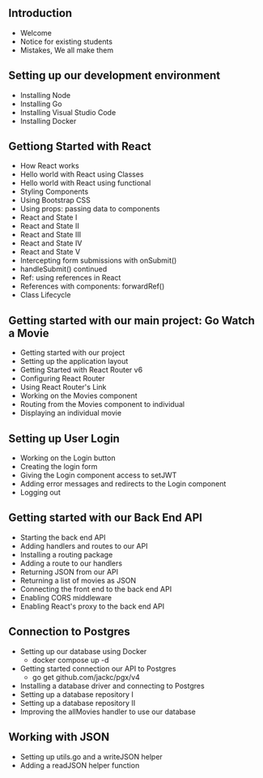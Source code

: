 ## Introduction
  - Welcome
  - Notice for existing students
  - Mistakes, We all make them
## Setting up our development environment
  - Installing Node
  - Installing Go
  - Installing Visual Studio Code
  - Installing Docker
## Gettiong Started with React
  - How React works
  - Hello world with React using Classes
  - Hello world with React using functional
  - Styling Components
  - Using Bootstrap CSS
  - Using props: passing data to components
  - React and State I
  - React and State II
  - React and State III
  - React and State IV
  - React and State V
  - Intercepting form submissions with onSubmit()
  - handleSubmit() continued
  - Ref: using references in React
  - References with components: forwardRef()
  - Class Lifecycle
## Getting started with our main project: Go Watch a Movie
  - Getting started with our project
  - Setting up the application layout
  - Getting Started with React Router v6
  - Configuring React Router
  - Using React Router's Link
  - Working on the Movies component
  - Routing from the Movies component to individual
  - Displaying an individual movie
## Setting up User Login
  - Working on the Login button
  - Creating the login form
  - Giving the Login component access to setJWT
  - Adding error messages and redirects to the Login component
  - Logging out
## Getting started with our Back End API
  - Starting the back end API
  - Adding handlers and routes to our API
  - Installing a routing package
  - Adding a route to our handlers
  - Returning JSON from our API
  - Returning a list of movies as JSON
  - Connecting the front end to the back end API
  - Enabling CORS middleware
  - Enabling React's proxy to the back end API
## Connection to Postgres
  - Setting up our database using Docker
    - docker compose up -d
  - Getting started connection our API to Postgres
    - go get github.com/jackc/pgx/v4
  - Installing a database driver and connecting to Postgres
  - Setting up a database repository I
  - Setting up a database repository II
  - Improving the allMovies handler to use our database
## Working with JSON
  - Setting up utils.go and a writeJSON helper
  - Adding a readJSON helper function